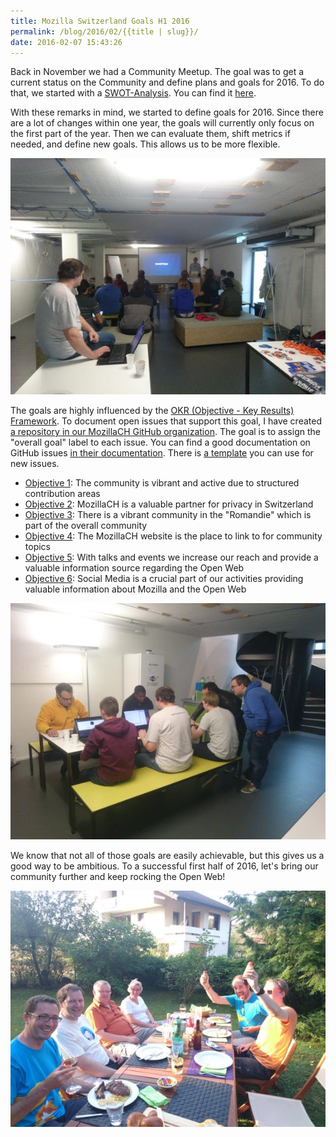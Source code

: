 ```yaml
---
title: Mozilla Switzerland Goals H1 2016
permalink: /blog/2016/02/{{title | slug}}/
date: 2016-02-07 15:43:26
---
```


Back in November we had a Community Meetup. The goal was to get a current status on the Community and define plans and goals for 2016\. To do that, we started with a [SWOT-Analysis](https://en.wikipedia.org/wiki/SWOT_analysis). You can find it [here](https://docs.google.com/spreadsheets/d/1CtC9L1VR3uE3wcO90sIXgdRnqKyQGHPsBbIJQn-3qVY/edit#gid=0).

With these remarks in mind, we started to define goals for 2016\. Since there are a lot of changes within one year, the goals will currently only focus on the first part of the year. Then we can evaluate them, shift metrics if needed, and define new goals. This allows us to be more flexible.

![](/images/2016/02/CRgk487XIAAwpkg.jpg)

The goals are highly influenced by the [OKR (Objective - Key Results) Framework](http://eleganthack.com/the-art-of-the-okr/). To document open issues that support this goal, I have created [a repository in our MozillaCH GitHub organization](https://github.com/mozillach/participation). The goal is to assign the "overall goal" label to each issue. You can find a good documentation on GitHub issues [in their documentation](https://help.github.com/articles/about-issues/). There is [a template](https://github.com/mozillach/participation/issues/1) you can use for new issues.

*   [Objective 1](https://github.com/mozillach/participation/issues/3): The community is vibrant and active due to structured contribution areas
*   [Objective 2](https://github.com/mozillach/participation/issues/4): MozillaCH is a valuable partner for privacy in Switzerland
*   [Objective 3](https://github.com/mozillach/participation/issues/5): There is a vibrant community in the "Romandie" which is part of the overall community
*   [Objective 4](https://github.com/mozillach/participation/issues/6): The MozillaCH website is the place to link to for community topics
*   [Objective 5](https://github.com/mozillach/participation/issues/7): With talks and events we increase our reach and provide a valuable information source regarding the Open Web
*   [Objective 6](https://github.com/mozillach/participation/issues/8): Social Media is a crucial part of our activities providing valuable information about Mozilla and the Open Web

![](/images/2016/02/CRhvD5rWwAEDmGp.jpg)

We know that not all of those goals are easily achievable, but this gives us a good way to be ambitious. To a successful first half of 2016, let's bring our community further and keep rocking the Open Web!

![](/images/2016/02/CL52IqpWIAAQN0Y.jpg)
